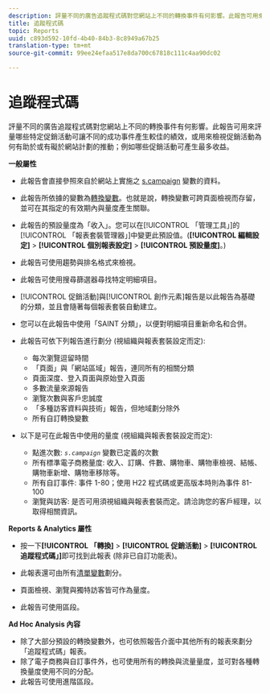```yaml
---
description: 評量不同的廣告追蹤程式碼對您網站上不同的轉換事件有何影響。此報告可用來評量哪些特定促銷活動可讓不同的成功事件產生較佳的績效，或用來檢視促銷活動為何有助於或有礙於網站計劃的推動；例如哪些促銷活動可產生最多收益。
title: 追蹤程式碼
topic: Reports
uuid: c893d592-10fd-4b40-84b3-8c8949a67b25
translation-type: tm+mt
source-git-commit: 99ee24efaa517e8da700c67818c111c4aa90dc02

---
```



# 追蹤程式碼

評量不同的廣告追蹤程式碼對您網站上不同的轉換事件有何影響。此報告可用來評量哪些特定促銷活動可讓不同的成功事件產生較佳的績效，或用來檢視促銷活動為何有助於或有礙於網站計劃的推動；例如哪些促銷活動可產生最多收益。

**一般屬性**

* 此報告會直接參照來自於網站上實施之 [s.campaign](/help/implement/js-implementation/page-variables/page-variables.md) 變數的資料。
* 此報告所依據的變數為[轉換變數](/help/admin/admin/conversion-var-admin/conversion-var-admin.md)。也就是說，轉換變數可跨頁面檢視而存留，並可在其指定的有效期內與量度產生關聯。
* 此報告的預設量度為「收入」。您可以在[!UICONTROL 「管理工具」]的[!UICONTROL 「報表套裝管理器」]中變更此預設值。(**[!UICONTROL 編輯設定]** &gt; **[!UICONTROL 個別報表設定]** &gt; **[!UICONTROL 預設量度]**。)

* 此報告可使用趨勢與排名格式來檢視。
* 此報告可使用搜尋篩選器尋找特定明細項目。
* [!UICONTROL 促銷活動]與[!UICONTROL 創作元素]報告是以此報告為基礎的分類，並且會隨著每個報表套裝自動建立。

* 您可以在此報告中使用「SAINT 分類」，以便對明細項目重新命名和合併。
* 此報告可依下列報告進行劃分 (視組織與報表套裝設定而定):

   * 每次瀏覽逗留時間
   * 「頁面」與「網站區域」報告，連同所有的相關分類
   * 頁面深度、登入頁面與原始登入頁面
   * 多數流量來源報告
   * 瀏覽次數與客戶忠誠度
   * 「多種訪客資料與技術」報告，但地域劃分除外
   * 所有自訂轉換變數

* 以下是可在此報告中使用的量度 (視組織與報表套裝設定而定):

   * 點進次數: *`s.campaign`* 變數已定義的次數
   * 所有標準電子商務量度: 收入、訂購、件數、購物車、購物車檢視、結帳、購物車新增、購物車移除等。
   * 所有自訂事件: 事件 1-80；使用 H22 程式碼或更高版本時則為事件 81-100
   * 瀏覽與訪客: 是否可用須視組織與報表套裝而定。請洽詢您的客戶經理，以取得相關資訊。

**Reports &amp; Analytics 屬性**

* 按一下&#x200B;**[!UICONTROL 「轉換]** &gt; **[!UICONTROL 促銷活動]** &gt; **[!UICONTROL 追蹤程式碼」]**&#x200B;即可找到此報表 (除非已自訂功能表)。

* 此報表還可由所有[清單變數](https://marketing.adobe.com/resources/help/en_US/sc/implement/list_var.html)劃分。
* 頁面檢視、瀏覽與獨特訪客皆可作為量度。
* 此報告可使用區段。

**Ad Hoc Analysis 內容**

* 除了大部分預設的轉換變數外，也可依照報告介面中其他所有的報表來劃分「追蹤程式碼」報表。
* 除了電子商務與自訂事件外，也可使用所有的轉換與流量量度，並可對各種轉換量度使用不同的分配。
* 此報告可使用進階區段。

